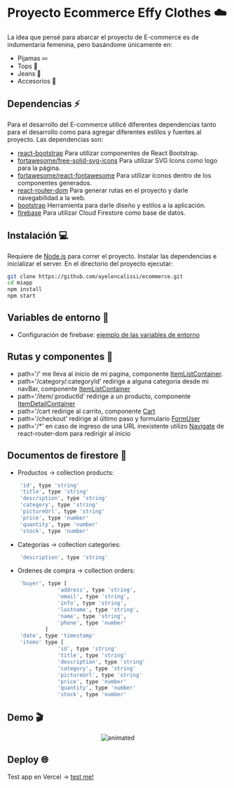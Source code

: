 # Proyecto Ecommerce Effy Clothes ☁️
La idea que pensé para abarcar el proyecto de E-commerce es de indumentaria femenina, pero basándome únicamente en:
- Pijamas 💤
- Tops 👚
- Jeans 👖
- Accesorios 💍

## Dependencias ⚡
Para el desarrollo del E-commerce utilicé diferentes dependencias tanto para el desarrollo como para agregar diferentes estilos y fuentes al proyecto. Las dependencias son: 
- [react-bootstrap](https://react-bootstrap.github.io/) Para utilizar componentes de React Bootstrap.
- [fortawesome/free-solid-svg-icons](https://www.npmjs.com/package/@fortawesome/free-solid-svg-icons) Para utilizar SVG Icons como logo para la página.
- [fortawesome/react-fontawesome](https://www.npmjs.com/package/@fortawesome/react-fontawesome) Para utilizar íconos dentro de los componentes generados.
- [react-router-dom](https://v5.reactrouter.com/web/guides/quick-start) Para generar rutas en el proyecto y darle navegabilidad a la web.  
- [bootstrap](https://getbootstrap.com/docs/5.2/getting-started/introduction/) Herramienta para darle diseño y estilos a la aplicación.
- [firebase](https://firebase.google.com/) Para utilizar Cloud Firestore como base de datos.

## Instalación 💻

Requiere de [Node.js](https://nodejs.org/) para correr el proyecto.
Instalar las dependencias e inicializar el server. En el directorio del proyecto ejecutar:

```sh
git clone https://github.com/ayelencalissi/ecommerce.git
cd miapp
npm install
npm start
```
## Variables de entorno 🔧
- Configuración de firebase: [ejemplo de las variables de entorno](https://github.com/ayelencalissi/ecommerce/blob/main/.env.example)

## Rutas y componentes 🚎

- path='/' me lleva al inicio de mi pagina, componente [ItemListContainer](https://github.com/ayelencalissi/ecommerce/tree/firebase2/src/components/ItemListContainer).
- path='/category/:categoryId' redirige a alguna categoria desde mi navBar, componente [ItemListContainer](https://github.com/ayelencalissi/ecommerce/tree/firebase2/src/components/ItemListContainer) 
- path='/item/:productId' redirige a un producto, componente [ItemDetailContainer](https://github.com/ayelencalissi/ecommerce/tree/firebase2/src/components/ItemDetailContainer)
- path='/cart redirige al carrito, componente [Cart](https://github.com/ayelencalissi/ecommerce/tree/firebase2/src/components/Cart)
- path='/checkout' redirige al último paso y formulario [FormUser](https://github.com/ayelencalissi/ecommerce/tree/firebase2/src/components/FormUser)
- path='/*' en caso de ingreso de una URL inexistente utilizo [Navigate](https://reactrouter.com/docs/en/v6/components/navigate) de react-router-dom para redirigir al inicio

## Documentos de firestore 🔋
- Productos -> collection products: 
```sh
	'id', type 'string'            
	'title', type 'string'
	'description', type 'string'
	'category', type 'string'
	'pictureUrl', type 'string'
	'price', type 'number'
	'quantity', type 'number'
	'stock', type 'number'
```
- Categorias -> collection categories: 
```sh
	'description', type 'string'
```
- Ordenes de compra -> collection orders: 
```sh
	'buyer', type [
				'address', type 'string',
				'email', type 'string',
				'info', type 'string',
				'lastname', type 'string',
				'name', type 'string',
				'phone', type 'number'
			]
	'date', type 'timestamp'
	'items' type [
				'id', type 'string'            
				'title', type 'string'
				'description', type 'string'
				'category', type 'string'
				'pictureUrl', type 'string'
				'price', type 'number'
				'quantity', type 'number'
				'stock', type 'number'
```


## Demo 🎬
<p align="center">
  <img src="https://media.giphy.com/media/Pkj3CeK7tcVrl5qeTG/giphy.gif" alt="animated" />
</p>

## Deploy 🌐
Test app en Vercel -> [test me!](https://ecommerceeffy.vercel.app/)